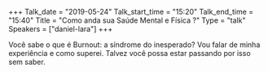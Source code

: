 +++
Talk_date = "2019-05-24"
Talk_start_time = "15:20"
Talk_end_time = "15:40"
Title = "Como anda sua Saúde Mental e Física ?"
Type = "talk"
Speakers = ["daniel-lara"]
+++

Você sabe o que é Burnout: a síndrome do inesperado? Vou falar de minha experiência e como superei. Talvez você possa estar passando por isso sem saber.